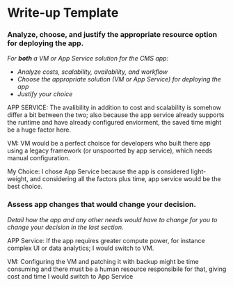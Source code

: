# Write-up Template

### Analyze, choose, and justify the appropriate resource option for deploying the app.

*For **both** a VM or App Service solution for the CMS app:*
- *Analyze costs, scalability, availability, and workflow*
- *Choose the appropriate solution (VM or App Service) for deploying the app*
- *Justify your choice*

APP SERVICE:
The avalibility in addition to cost and scalability is somehow differ a bit between the two; also because the app service already supports the runtime and have already configured enviorment, the saved time might be a huge factor here.

VM:
VM would be a perfect choisce for developers who built there app using a legacy framework (or unspoorted by app service), which needs manual configuration.

My Choice:
I chose App Service because the app is considered light-weight, and considering all the factors plus time, app service would be the best choice.

### Assess app changes that would change your decision.

*Detail how the app and any other needs would have to change for you to change your decision in the last section.* 

APP Service:
If the app requires greater compute power, for instance complex UI or data analytics; I would switch to VM.

VM:
Configuring the VM and patching it with backup might be time consuming and there must be a human resource responsibile for that, giving cost and time I would switch to App Service
